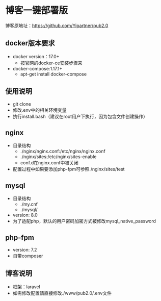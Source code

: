 # 博客一键部署版
博客原地址：https://github.com/Yipartner/pub2.0

## docker版本要求
  - docker version：17.0+
    - 按官网的docker-ce安装步骤来
  - docker-compose:1.17.1+
    - apt-get install docker-compose
    
## 使用说明
  - git clone 
  - 修改.env中的相关环境变量
  - 执行install.bash（建议在root用户下执行，因为包含文件创建操作）
  
## nginx
  - 目录结构
    - ./nginx/nginx.conf:/etc/nginx/nginx.conf
    - ./nginx/sites:/etc/nginx/sites-enable
    - conf.d在nginx.conf中被关闭
  - 配置过程中如果要添加php-fpm可参照./nginx/sites/test
  
## mysql
  - 目录结构
    - ./my.cnf
    - ./mysql/
  - version: 8.0
  - 为了适配php，默认的用户密码加密方式被修改mysql_native_password
  
## php-fpm
  - version: 7.2
  - 自带composer

## 博客说明
  - 框架：laravel
  - 如需修改配置请直接修改./www/pub2.0/.env文件
